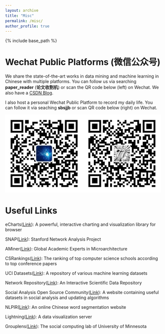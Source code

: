 ```yaml
---
layout: archive
title: "Misc"
permalink: /misc/
author_profile: true
---
```


{% include base_path %}

Wechat Public Platforms (微信公众号)
======
We share the state-of-the-art works in data mining and machine learning in Chinese with multiple platforms. You can follow us via searching **paper_reader** (**论文收割机**) or scan the QR code below (left) on Wechat. We also have a [CSDN Blog](https://blog.csdn.net/paper_reader).

I also host a personal Wechat Public Platform to record my daily life. You can follow it via seaching **sbsjjb** or scan QR code below (right) on Wechat.

![Platform QR Code](/images/platform.png)

Useful Links
======
eCharts([Link](https://echarts.baidu.com/)): A  powerful, interactive charting and visualization library for browser

SNAP([Link](http://snap.stanford.edu/)): Stanford Network Analysis Project

AMiner([Link](https://aminer.org/)): Global Academic Experts in Microarchitecture

CSRankings([Link](http://csrankings.org/)): The ranking of top computer science schools according to top conference papers

UCI Datasets([Link](https://archive.ics.uci.edu/ml/datasets.html)): A repository of various machine learning datasets

Network Repository([Link](http://networkrepository.com/)): An Interactive Scientific Data Repository

Social Analysis Open Source Community([Link](http://www.socialysis.org/)): A website containing useful datasets in social analysis and updating algorithms

NLPIR([Link](http://ictclas.nlpir.org/)): An online Chinese word segmentation website

Lightning([Link](http://lightning-viz.org/)): A data visualization server

Grouplens([Link](https://grouplens.org/)): The social computing lab of University of Minnesota

